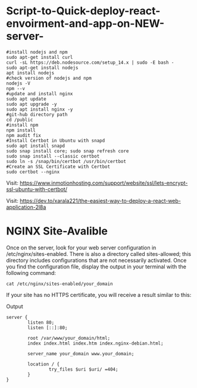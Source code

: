 # Script-to-Quick-deploy-react-envoirment-and-app-on-NEW-server-
```
#install nodejs and npm
sudo apt-get install curl
curl -sL https://deb.nodesource.com/setup_14.x | sudo -E bash -
sudo apt-get install nodejs
apt install nodejs
#check version of nodejs and npm
nodejs -V
npm --v
#update and install nginx 
sudo apt update
sudo apt upgrade -y
sudo apt install nginx -y
#git-hub directory path
cd /public	
#install npm
npm install
npm audit fix
#Install Certbot in Ubuntu with snapd
sudo apt install snapd
sudo snap install core; sudo snap refresh core
sudo snap install --classic certbot
sudo ln -s /snap/bin/certbot /usr/bin/certbot
#Create an SSL Certificate with Certbot
sudo certbot --nginx
```

Visit: https://www.inmotionhosting.com/support/website/ssl/lets-encrypt-ssl-ubuntu-with-certbot/

Visit: https://dev.to/xarala221/the-easiest-way-to-deploy-a-react-web-application-2l8a

# NGINX Site-Avalible
Once on the server, look for your web server configuration in /etc/nginx/sites-enabled. There is also a directory called sites-allowed; this directory includes configurations that are not necessarily activated. Once you find the configuration file, display the output in your terminal with the following command:
```
cat /etc/nginx/sites-enabled/your_domain
```
If your site has no HTTPS certificate, you will receive a result similar to this:

Output
```
server {
        listen 80;
        listen [::]:80;

        root /var/www/your_domain/html;
        index index.html index.htm index.nginx-debian.html;

        server_name your_domain www.your_domain;

        location / {
                try_files $uri $uri/ =404;
        }
}

```
